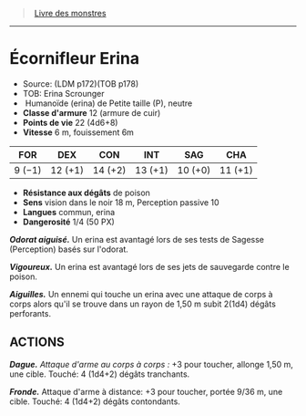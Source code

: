 ﻿> [Livre des monstres](tome_of_beasts.md)

---

# Écornifleur Erina

- Source: (LDM p172)(TOB p178)
- TOB: Erina Scrounger
-  Humanoïde (erina) de Petite taille (P), neutre
- **Classe d'armure** 12 (armure de cuir)
- **Points de vie** 22 (4d6+8)
- **Vitesse** 6 m, fouissement 6m

|FOR|DEX|CON|INT|SAG|CHA|
|---|---|---|---|---|---|
|9 (−1)|12 (+1)|14 (+2)|13 (+1)|10 (+0)|11 (+1)|

- **Résistance aux dégâts** de poison
- **Sens** vision dans le noir 18 m, Perception passive 10
- **Langues** commun, erina
- **Dangerosité** 1/4 (50 PX)

**_Odorat aiguisé._** Un erina est avantagé lors de ses tests de Sagesse (Perception) basés sur l'odorat.

**_Vigoureux._** Un erina est avantagé lors de ses jets de sauvegarde contre le poison.

**_Aiguilles._** Un ennemi qui touche un erina avec une attaque de corps à corps alors qu'il se trouve dans un rayon de 1,50 m subit 2(1d4) dégâts perforants.

## ACTIONS

**_Dague._** _Attaque d'arme au corps à corps :_ +3 pour toucher, allonge 1,50 m, une cible. Touché: 4 (1d4+2) dégâts tranchants.

**_Fronde._** Attaque d'arme à distance: +3 pour toucher, portée 9/36 m, une cible. Touché: 4 (1d4+2) dégâts contondants.

